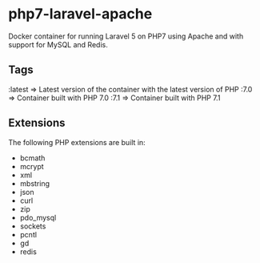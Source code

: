 # php7-laravel-apache
Docker container for running Laravel 5 on PHP7 using Apache and with support for MySQL and Redis.

## Tags
:latest => Latest version of the container with the latest version of PHP
:7.0 => Container built with PHP 7.0
:7.1 => Container built with PHP 7.1

## Extensions
The following PHP extensions are built in:
* bcmath
* mcrypt
* xml
* mbstring
* json
* curl
* zip
* pdo_mysql
* sockets
* pcntl
* gd
* redis
